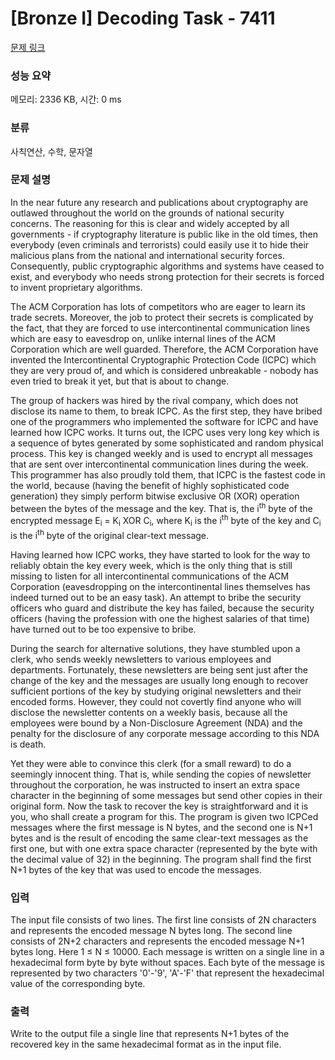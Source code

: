 # [Bronze I] Decoding Task - 7411 

[문제 링크](https://www.acmicpc.net/problem/7411) 

### 성능 요약

메모리: 2336 KB, 시간: 0 ms

### 분류

사칙연산, 수학, 문자열

### 문제 설명

<p><img alt="" src="https://upload.acmicpc.net/2f12ca81-a592-413b-99eb-a7fde0facf73/-/preview/" style="float: right;">In the near future any research and publications about cryptography are outlawed throughout the world on the grounds of national security concerns. The reasoning for this is clear and widely accepted by all governments - if cryptography literature is public like in the old times, then everybody (even criminals and terrorists) could easily use it to hide their malicious plans from the national and international security forces. Consequently, public cryptographic algorithms and systems have ceased to exist, and everybody who needs strong protection for their secrets is forced to invent proprietary algorithms.</p>

<p>The ACM Corporation has lots of competitors who are eager to learn its trade secrets. Moreover, the job to protect their secrets is complicated by the fact, that they are forced to use intercontinental communication lines which are easy to eavesdrop on, unlike internal lines of the ACM Corporation which are well guarded. Therefore, the ACM Corporation have invented the Intercontinental Cryptographic Protection Code (ICPC) which they are very proud of, and which is considered unbreakable - nobody has even tried to break it yet, but that is about to change.</p>

<p>The group of hackers was hired by the rival company, which does not disclose its name to them, to break ICPC. As the first step, they have bribed one of the programmers who implemented the software for ICPC and have learned how ICPC works. It turns out, the ICPC uses very long key which is a sequence of bytes generated by some sophisticated and random physical process. This key is changed weekly and is used to encrypt all messages that are sent over intercontinental communication lines during the week. This programmer has also proudly told them, that ICPC is the fastest code in the world, because (having the benefit of highly sophisticated code generation) they simply perform bitwise exclusive OR (XOR) operation between the bytes of the message and the key. That is, the i<sup>th</sup> byte of the encrypted message E<sub>i</sub> = K<sub>i</sub> XOR C<sub>i</sub>, where K<sub>i</sub> is the i<sup>th</sup> byte of the key and C<sub>i</sub> is the i<sup>th</sup> byte of the original clear-text message.</p>

<p>Having learned how ICPC works, they have started to look for the way to reliably obtain the key every week, which is the only thing that is still missing to listen for all intercontinental communications of the ACM Corporation (eavesdropping on the intercontinental lines themselves has indeed turned out to be an easy task). An attempt to bribe the security officers who guard and distribute the key has failed, because the security officers (having the profession with one the highest salaries of that time) have turned out to be too expensive to bribe.</p>

<p>During the search for alternative solutions, they have stumbled upon a clerk, who sends weekly newsletters to various employees and departments. Fortunately, these newsletters are being sent just after the change of the key and the messages are usually long enough to recover sufficient portions of the key by studying original newsletters and their encoded forms. However, they could not covertly find anyone who will disclose the newsletter contents on a weekly basis, because all the employees were bound by a Non-Disclosure Agreement (NDA) and the penalty for the disclosure of any corporate message according to this NDA is death.</p>

<p>Yet they were able to convince this clerk (for a small reward) to do a seemingly innocent thing. That is, while sending the copies of newsletter throughout the corporation, he was instructed to insert an extra space character in the beginning of some messages but send other copies in their original form. Now the task to recover the key is straightforward and it is you, who shall create a program for this. The program is given two ICPCed messages where the first message is N bytes, and the second one is N+1 bytes and is the result of encoding the same clear-text messages as the first one, but with one extra space character (represented by the byte with the decimal value of 32) in the beginning. The program shall find the first N+1 bytes of the key that was used to encode the messages.</p>

### 입력 

 <p>The input file consists of two lines. The first line consists of 2N characters and represents the encoded message N bytes long. The second line consists of 2N+2 characters and represents the encoded message N+1 bytes long. Here 1 ≤ N ≤ 10000. Each message is written on a single line in a hexadecimal form byte by byte without spaces. Each byte of the message is represented by two characters '0'-'9', 'A'-'F' that represent the hexadecimal value of the corresponding byte.</p>

### 출력 

 <p>Write to the output file a single line that represents N+1 bytes of the recovered key in the same hexadecimal format as in the input file.</p>

